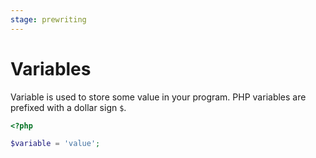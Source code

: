 ```yaml
---
stage: prewriting
---
```


# Variables

Variable is used to store some value in your program. PHP variables are prefixed
with a dollar sign `$`.

```php
<?php

$variable = 'value';
```
